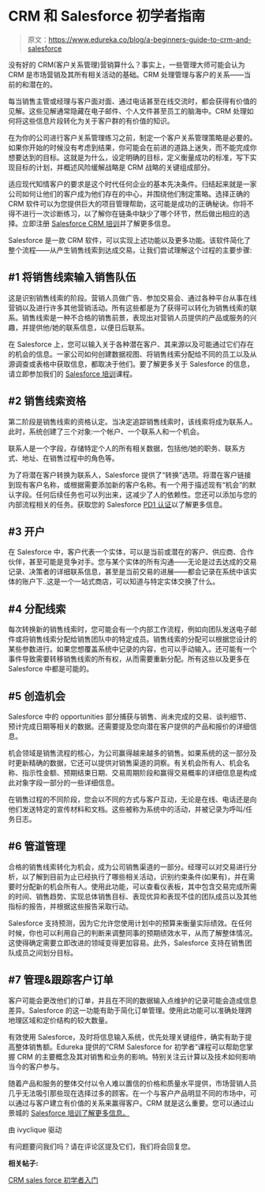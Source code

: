 # CRM 和 Salesforce 初学者指南

> 原文：<https://www.edureka.co/blog/a-beginners-guide-to-crm-and-salesforce>

没有好的 CRM(客户关系管理)营销算什么？事实上，一些管理大师可能会认为 CRM 是市场营销及其所有相关活动的基础。CRM 处理管理与客户的关系——当前的和潜在的。

每当销售主管或经理与客户面对面、通过电话甚至在线交流时，都会获得有价值的见解。这些见解通常隐藏在电子邮件、个人文件甚至员工的脑海中。CRM 处理如何将这些信息片段转化为关于客户群的有价值的知识。

在为你的公司进行客户关系管理练习之前，制定一个客户关系管理策略是必要的。如果你开始的时候没有考虑到结果，你可能会在前进的道路上迷失，而不能完成你想要达到的目标。这就是为什么，设定明确的目标，定义衡量成功的标准，写下实现目标的计划，并概述风险缓解战略是 CRM 战略的关键组成部分。

适应现代知情客户的要求是这个时代任何企业的基本先决条件。归结起来就是一家公司如何让他们的客户成为他们存在的中心，并围绕他们制定策略。选择正确的 CRM 软件可以为您提供巨大的项目管理帮助，这可能是成功的正确秘诀。你将不得不进行一次诊断练习，以了解你在链条中缺少了哪个环节，然后做出相应的选择。立即注册 [Salesforce CRM 培训](https://www.edureka.co/masters-program/salesforce-architect-certification-course)并了解更多信息。

Salesforce 是一款 CRM 软件，可以实现上述功能以及更多功能。该软件简化了整个流程——从产生销售线索到达成交易。让我们尝试理解这个过程的主要步骤:

## **#1 将销售线索输入销售队伍**

这是识别销售线索的阶段。营销人员做广告、参加交易会、通过各种平台从事在线营销以及进行许多其他营销活动。所有这些都是为了获得可以转化为销售线索的联系。销售线索是一种不合格的销售前景，表现出对营销人员提供的产品或服务的兴趣，并提供他/她的联系信息，以便日后联系。

在 Salesforce 上，您可以输入关于各种潜在客户、其来源以及可能通过它们存在的机会的信息。一家公司如何创建数据视图、将销售线索分配给不同的员工以及从源调查或表格中获取信息，都取决于他们。要了解更多关于 Salesforce 的信息，请立即参加我们的 [Salesforce 培训](https://www.edureka.co/salesforce-administrator-and-developer-training)课程。

## **#2 销售线索资格**

第二阶段是销售线索的资格认定。当决定追踪销售线索时，该线索将成为联系人。此时，系统创建了三个对象:一个帐户、一个联系人和一个机会。

联系人是一个字段，存储特定个人的所有相关数据，包括他/她的职务、联系方式、地址、在销售过程中的角色等。

为了将潜在客户转换为联系人，Salesforce 提供了“转换”选项。将潜在客户链接到现有客户名称，或根据需要添加新的客户名称。有一个用于描述现有“机会”的默认字段。任何后续任务也可以列出来，这减少了人的依赖性。您还可以添加与您的内部流程相关的任务。获取您的 Salesforce [PD1 认证](https://www.edureka.co/salesforce-platform-developer-1-certification-training)以了解更多信息。

## **#3 开户**

在 Salesforce 中，客户代表一个实体，可以是当前或潜在的客户、供应商、合作伙伴，甚至可能是竞争对手。您与某个实体的所有沟通——无论是过去达成的交易记录、决策者的详细联系信息，甚至是当前交易的进展——都会记录在系统中该实体的账户下..这是一个一站式商店，可以知道与特定实体交换了什么。

## **#4 分配线索**

每次转换新的销售线索时，您可能会有一个内部工作流程，例如向团队发送电子邮件或将销售线索分配给销售团队中的特定成员。销售线索的分配可以根据您设计的某些参数进行。如果您想覆盖系统中记录的内容，也可以手动输入。还可能有一个事件导致需要转移销售线索的所有权，从而需要重新分配。所有这些以及更多在 Salesforce 中都是可能的。

## **#5 创造机会**

Salesforce 中的 opportunities 部分捕获与销售、尚未完成的交易、谈判细节、预计完成日期等相关的数据。还需要提及您向潜在客户提供的产品和报价的详细信息。

机会领域是销售流程的核心，为公司赢得越来越多的销售。如果系统的这一部分及时更新精确的数据，它还可以提供对销售渠道的洞察。有关机会所有人、机会名称、指示性金额、预期结束日期、交易周期阶段和赢得交易概率的详细信息是构成此对象字段一部分的一些详细信息。

在销售过程的不同阶段，您会以不同的方式与客户互动，无论是在线、电话还是向他们发送特定的宣传材料和文档。这些被称为系统中的活动，并被记录为呼叫/任务日志。

## **#6 管道管理**

合格的销售线索转化为机会，成为公司销售渠道的一部分。经理可以对交易进行分析，以了解到目前为止已经执行了哪些相关活动，识别约束条件(如果有)，并在需要时分配新的机会所有人。使用此功能，可以查看仪表板，其中包含交易完成所需的时间、销售趋势、实现总体销售目标、表现优异和表现不佳的团队成员以及其他指标的报告，并根据这些报告采取行动。

Salesforce 支持预测，因为它允许您使用计划中的预算来衡量实际绩效。在任何时候，你也可以利用自己的判断来调整同事的预期绩效水平，从而了解整体情况。这使得确定需要立即改进的领域变得更加容易。此外，Salesforce 支持在销售团队成员之间划分目标。

## **#7 管理&跟踪客户订单**

客户可能会更改他们的订单，并且在不同的数据输入点维护的记录可能会造成信息差异。Salesforce 的这一功能有助于简化订单管理。使用此功能可以准确处理跨地理区域和定价结构的较大数量。

有效使用 Salesforce，及时将信息输入系统，优先处理关键组件，确实有助于提高整体销售额。Edureka 提供的“CRM Salesforce for 初学者”课程可以帮助您掌握 CRM 的主要概念及其对销售和业务的影响。特别关注云计算以及技术如何影响当今的客户参与。

随着产品和服务的整体交付以令人难以置信的价格和质量水平提供，市场营销人员几乎无法吸引那些现在选择过多的顾客。在一个与客户产品明显不同的市场中，可以通过与客户建立有价值的关系来赢得客户。CRM 就是这么重要。您可以通过山景城的 [Salesforce 培训了解更多信息。](https://www.edureka.co/salesforce-administrator-and-developer-training-mountain-view)

由 ivyclique 驱动

有问题要问我们吗？请在评论区提及它们，我们将会回复您。

**相关帖子:**

[CRM sales force 初学者入门](https://www.edureka.co/crm-salesforce)